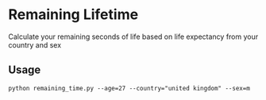 # Remaining Lifetime
Calculate your remaining seconds of life based on life expectancy from your country and sex

## Usage
`python remaining_time.py --age=27 --country="united kingdom" --sex=m`
